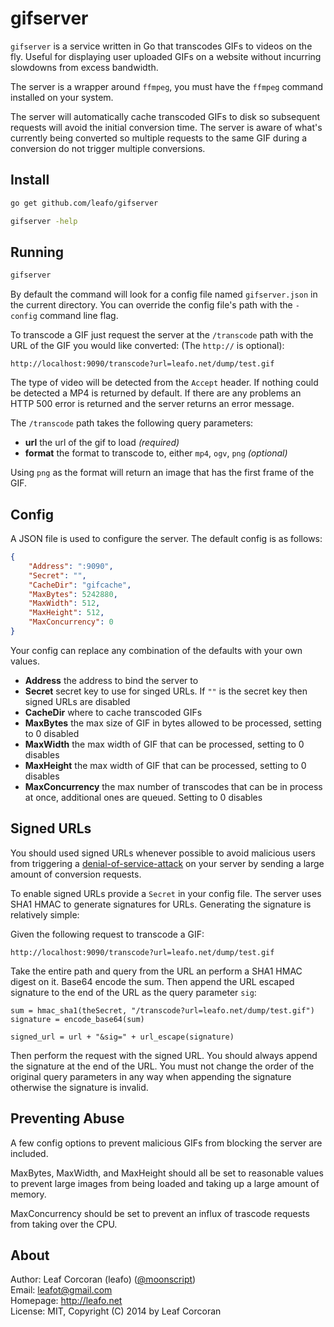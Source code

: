 
# gifserver

`gifserver` is a service written in Go that transcodes GIFs to videos on the
fly. Useful for displaying user uploaded GIFs on a website without incurring
slowdowns from excess bandwidth.

The server is a wrapper around `ffmpeg`, you must have the `ffmpeg` command
installed on your system.

The server will automatically cache transcoded GIFs to disk so subsequent
requests will avoid the initial conversion time. The server is aware of what's
currently being converted so multiple requests to the same GIF during a
conversion do not trigger multiple conversions.

## Install

```bash
go get github.com/leafo/gifserver

gifserver -help
```

## Running

```bash
gifserver
```

By default the command will look for a config file named `gifserver.json` in
the current directory. You can override the config file's path with the
`-config` command line flag.

To transcode a GIF just request the server at the `/transcode` path with the
URL of the GIF you would like converted: (The `http://` is optional):

```
http://localhost:9090/transcode?url=leafo.net/dump/test.gif
```

The type of video will be detected from the `Accept` header. If nothing could
be detected a MP4 is returned by default. If there are any problems an HTTP 500
error is returned and the server returns an error message.

The `/transcode` path takes the following query parameters:

* **url** the url of the gif to load *(required)*
* **format** the format to transcode to, either `mp4`, `ogv`, `png` *(optional)*

Using `png` as the format will return an image that has the first frame of the GIF.

## Config

A JSON file is used to configure the server. The default config is as follows:

```json
{
	"Address": ":9090",
	"Secret": "",
	"CacheDir": "gifcache",
	"MaxBytes": 5242880,
	"MaxWidth": 512,
	"MaxHeight": 512,
	"MaxConcurrency": 0
}
```

Your config can replace any combination of the defaults with your own values.

* **Address** the address to bind the server to
* **Secret** secret key to use for singed URLs. If `""` is the secret key then signed URLs are disabled
* **CacheDir** where to cache transcoded GIFs
* **MaxBytes** the max size of GIF in bytes allowed to be processed, setting to 0 disabled
* **MaxWidth** the max width of GIF that can be processed, setting to 0 disables
* **MaxHeight** the max width of GIF that can be processed, setting to 0 disables
* **MaxConcurrency** the max number of transcodes that can be in process at once, additional ones are queued. Setting to 0 disables

## Signed URLs

You should used signed URLs whenever possible to avoid malicious users from
triggering a [denial-of-service-attack][0] on your server by sending a large
amount of conversion requests.

To enable signed URLs provide a `Secret` in your config file. The server uses
SHA1 HMAC to generate signatures for URLs. Generating the signature is
relatively simple:

Given the following request to transcode a GIF:

```
http://localhost:9090/transcode?url=leafo.net/dump/test.gif
```

Take the entire path and query from the URL an perform a SHA1 HMAC digest on
it. Base64 encode the sum. Then append the URL escaped signature to the end of
the URL as the query parameter `sig`:

```
sum = hmac_sha1(theSecret, "/transcode?url=leafo.net/dump/test.gif")
signature = encode_base64(sum)

signed_url = url + "&sig=" + url_escape(signature)
```

Then perform the request with the signed URL. You should always append the
signature at the end of the URL. You must not change the order of the original
query parameters in any way when appending the signature otherwise the
signature is invalid.

## Preventing Abuse

A few config options to prevent malicious GIFs from blocking the server are
included.

MaxBytes, MaxWidth, and MaxHeight should all be set to reasonable values to
prevent large images from being loaded and taking up a large amount of memory.

MaxConcurrency should be set to prevent an influx of trascode requests from
taking over the CPU.

## About

Author: Leaf Corcoran (leafo) ([@moonscript](http://twitter.com/moonscript))  
Email: leafot@gmail.com  
Homepage: <http://leafo.net>  
License: MIT, Copyright (C) 2014 by Leaf Corcoran


  [0]: http://en.wikipedia.org/wiki/Denial-of-service_attack

